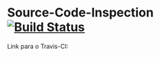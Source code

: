 Source-Code-Inspection [![Build Status](https://github.com/jonatasmaxi/Source-Code-Inspection)]()
======================

Link para o Travis-CI: 
